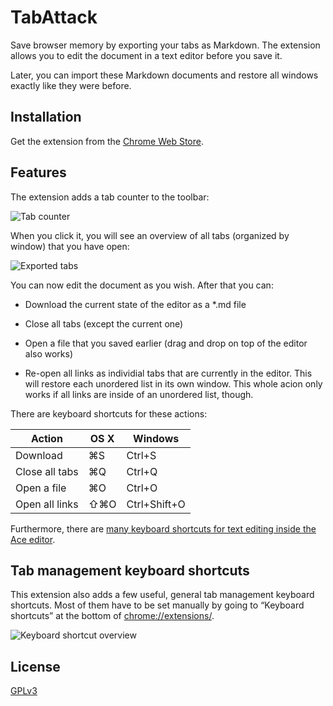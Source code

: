 # TabAttack

Save browser memory by exporting your tabs as Markdown. The extension allows you to edit the document in a text editor before you save it.

Later, you can import these Markdown documents and restore all windows exactly like they were before.

## Installation

Get the extension from the [Chrome Web Store](https://chrome.google.com/webstore/detail/tabattack/ginflokhdahakklidfjlogllkkhokidj).

## Features

The extension adds a tab counter to the toolbar:

![Tab counter](https://cloud.githubusercontent.com/assets/704336/6197251/9ea23dbe-b3e2-11e4-9e96-92f5f2783b85.png)

When you click it, you will see an overview of all tabs (organized by window) that you have open:

![Exported tabs](https://cloud.githubusercontent.com/assets/704336/6196991/056f4392-b3df-11e4-871e-33ed649db893.png)

You can now edit the document as you wish. After that you can:

- Download the current state of the editor as a *.md file

- Close all tabs (except the current one)

- Open a file that you saved earlier (drag and drop on top of the editor also works)

- Re-open all links as individial tabs that are currently in the editor. This will restore each unordered list in its own window. This whole acion only works if all links are inside of an unordered list, though.

There are keyboard shortcuts for these actions:

Action | OS X | Windows
-------|------|--------
Download | ⌘S | Ctrl+S
Close all tabs | ⌘Q | Ctrl+Q
Open a file | ⌘O | Ctrl+O
Open all links | ⇧⌘O | Ctrl+Shift+O

Furthermore, there are [many keyboard shortcuts for text editing inside the Ace editor](https://github.com/ajaxorg/ace/wiki/Default-Keyboard-Shortcuts).

## Tab management keyboard shortcuts

This extension also adds a few useful, general tab management keyboard shortcuts. Most of them have to be set manually by going to “Keyboard shortcuts” at the bottom of [chrome://extensions/](chrome://extensions/).

![Keyboard shortcut overview](https://cloud.githubusercontent.com/assets/704336/6196998/16341fe0-b3df-11e4-8dcb-a58665ffd354.png)

## License

[GPLv3](http://www.gnu.org/licenses/gpl-3.0.txt)